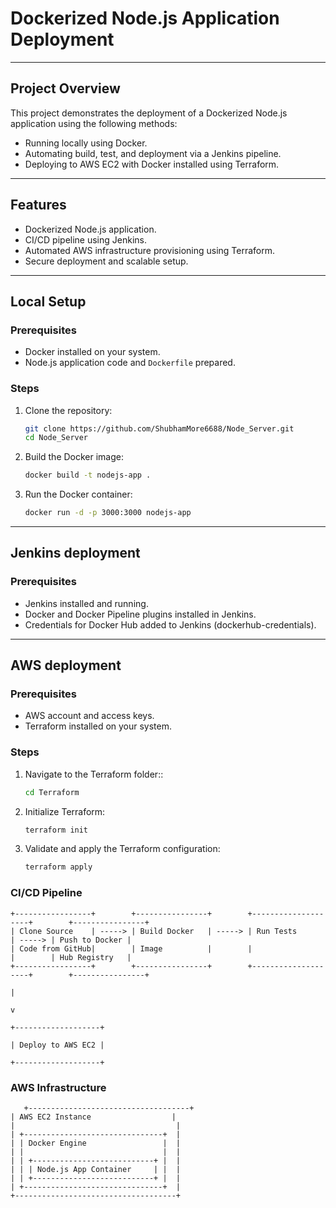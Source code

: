 # **Dockerized Node.js Application Deployment**


---

## **Project Overview**
This project demonstrates the deployment of a Dockerized Node.js application using the following methods:
- Running locally using Docker.
- Automating build, test, and deployment via a Jenkins pipeline.
- Deploying to AWS EC2 with Docker installed using Terraform.

---

## **Features**
- Dockerized Node.js application.
- CI/CD pipeline using Jenkins.
- Automated AWS infrastructure provisioning using Terraform.
- Secure deployment and scalable setup.

---

## **Local Setup**
### **Prerequisites**
- Docker installed on your system.
- Node.js application code and `Dockerfile` prepared.

### **Steps**
1. Clone the repository:
   ```bash
   git clone https://github.com/ShubhamMore6688/Node_Server.git
   cd Node_Server
   ``` 
2. Build the Docker image:
   ```bash
   docker build -t nodejs-app .
   ```
3. Run the Docker container:
   ```bash
   docker run -d -p 3000:3000 nodejs-app
   ```

---

## **Jenkins deployment**
### **Prerequisites**
- Jenkins installed and running.
- Docker and Docker Pipeline plugins installed in Jenkins.
- Credentials for Docker Hub added to Jenkins (dockerhub-credentials).

---

## **AWS deployment**
### **Prerequisites**
- AWS account and access keys.
- Terraform installed on your system.

### **Steps**
1. Navigate to the Terraform folder::
   ```bash
   cd Terraform
   ``` 
2. Initialize Terraform:
   ```bash
   terraform init
   ```
3. Validate and apply the Terraform configuration:
   ```bash
   terraform apply
   ```

### **CI/CD Pipeline**
```plaintext
+-----------------+        +----------------+        +--------------------+        +----------------+
| Clone Source    | -----> | Build Docker   | -----> | Run Tests          | -----> | Push to Docker |
| Code from GitHub|        | Image          |        |                    |        | Hub Registry   |
+-----------------+        +----------------+        +--------------------+        +----------------+
                                                                                           |
                                                                                           v
                                                                                  +-------------------+
                                                                                  | Deploy to AWS EC2 |
                                                                                  +-------------------+
```

### **AWS Infrastructure**
```plaintext
   +------------------------------------+
| AWS EC2 Instance                  |
|                                    |
| +-------------------------------+  |
| | Docker Engine                 |  |
| |                               |  |
| | +---------------------------+ |  |
| | | Node.js App Container     | |  |
| | +---------------------------+ |  |
| +-------------------------------+  |
+------------------------------------+

```
